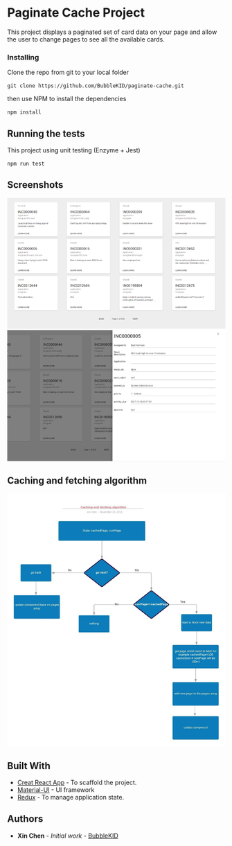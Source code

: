 # Paginate Cache Project

This project displays a paginated set of card data on your page and allow the user to change pages to see all the available cards.

### Installing

Clone the repo from git to your local folder

```
git clone https://github.com/BubbleKID/paginate-cache.git
```

then use NPM to install the dependencies

```
npm install
```

## Running the tests

This project using unit testing (Enzyme + Jest)

```
npm run test
```
## Screenshots
![Alt text](Screenshot1.jpg "Screenshot1")
![Alt text](Screenshot2.jpg "Screenshot2")


## Caching and fetching	algorithm
![Alt text](Diagram.jpeg "Diagram")


## Built With

* [Creat React App](https://facebook.github.io/create-react-app/) - To scaffold the project.
* [Material-UI](https://material-ui.com/) - UI framework
* [Redux](https://redux.js.org/) - To manage application state.

## Authors

* **Xin Chen** - *Initial work* - [BubbleKID](https://github.com/BubbleKID/)
